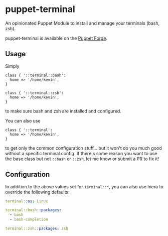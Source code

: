 # puppet-terminal

An opinionated Puppet Module to install and manage your terminals (bash, zsh).

puppet-terminal is available on the
[Puppet Forge](https://forge.puppetlabs.com/thekevjames/terminal).

## Usage

Simply

```puppet
class { '::terminal::bash':
  home => '/home/kevin',
}

class { '::terminal::zsh':
  home => '/home/kevin',
}
```

to make sure bash and zsh are installed and configured.

You can also use

```puppet
class { '::terminal':
  home => '/home/kevin',
}
```

to get only the common configuration stuff... but it won't do you much good
without a specific terminal config. If there's some reason you want to use the
base class but not `::bash` or `::zsh`, let me know or submit a PR to fix it!

## Configuration

In addition to the above values set for `terminal::*`, you can also use
hiera to override the following defaults:

```yaml
terminal::os: Linux

terminal::bash::packages:
  - bash
  - bash-completion

terminal::zsh::packages: zsh
```
